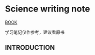 # Science writing note
[BOOK](books/Science+Research+Writing+A+Guide+for+Non-Native+Speakers+of+English+29.pdf)

学习笔记仅作参考，建议看原书
## INTRODUCTION

